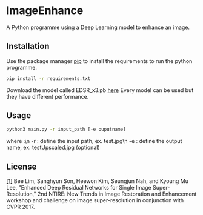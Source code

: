 # ImageEnhance
A Python programme using a Deep Learning model to enhance an image.

## Installation

Use the package manager [pip](https://pip.pypa.io/en/stable/) to install the requirements to run the python programme.

```bash
pip install -r requirements.txt
```

Download the model called EDSR_x3.pb [here](https://github.com/Saafke/EDSR_Tensorflow/tree/master/models)
Every model can be used but they have different performance. 

## Usage

```bash
python3 main.py -r input_path [-e ouputname]
```
where :\n
    -r : define the input path, ex. test.jpg\n
    -e : define the output name, ex. testUpscaled.jpg (optional)

## License

[[1]](https://openaccess.thecvf.com/content_cvpr_2017_workshops/w12/papers/Lim_Enhanced_Deep_Residual_CVPR_2017_paper.pdf) Bee Lim, Sanghyun Son, Heewon Kim, Seungjun Nah, and Kyoung Mu Lee, "Enhanced Deep Residual Networks for Single Image Super-Resolution," 2nd NTIRE: New Trends in Image Restoration and Enhancement workshop and challenge on image super-resolution in conjunction with CVPR 2017. 
